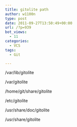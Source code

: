 ```yaml
---
title: gitolite path
author: w1100n
type: post
date: 2011-09-27T13:50:49+00:00
url: /?p=939
bot_views:
  - 11
categories:
  - VCS
tags:
  - Git

---
```

/var/lib/gitolite
  
/var/gitolite
  
/home/git/share/gitolite
  
/etc/gitolite
  
/usr/share/doc/gitolite
  
/usr/share/gitolite